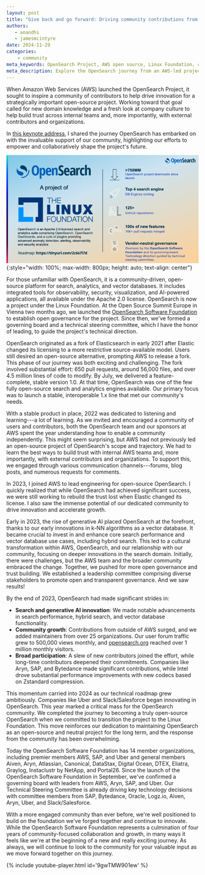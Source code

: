 ```yaml
---
layout: post
title: "Give back and go forward: Driving community contributions from vendor led to vendor neutral"
authors:
   - anandhi
   - jamesmcintyre
date: 2024-11-29
categories: 
    - community
meta_keywords: OpenSearch Project, AWS open source, Linux Foundation, community contributions, OpenSearch Software Foundation
meta_description: Explore the OpenSearch journey from an AWS-led project to a vendor-neutral, community-driven open-source platform under the Linux Foundation. Learn about the project's growth, challenges, and future in search, analytics, and vector databases.
---
```


When Amazon Web Services (AWS) launched the OpenSearch Project, it sought to inspire a community of contributors to help drive innovation for a strategically important open-source project. Working toward that goal called for new domain knowledge and a fresh look at company culture to help build trust across internal teams and, more importantly, with external contributors and organizations. 

In [this keynote address](https://www.youtube.com/watch?v=9gwTMW901ew&t=4142), I shared the journey OpenSearch has embarked on with the invaluable support of our community, highlighting our efforts to empower and collaboratively shape the project's future.

<img src="/assets/media/blog-images/2024-11-27-driving-community-contributions/LF_Member_Summit_Keynote_journey.png" alt="OpenSearch Project Linux Foundation infographic" class="center"/>{:style="width: 100%; max-width: 800px; height: auto; text-align: center"}

For those unfamiliar with OpenSearch, it is a community-driven, open-source platform for search, analytics, and vector databases. It includes integrated tools for observability, security, visualization, and AI-powered applications, all available under the Apache 2.0 license. OpenSearch is now a project under the Linux Foundation. At the Open Source Summit Europe in Vienna two months ago, we launched the [OpenSearch Software Foundation](https://foundation.opensearch.org/) to establish open governance for the project. Since then, we've formed a governing board and a technical steering committee, which I have the honor of leading, to guide the project's technical direction.

OpenSearch originated as a fork of Elasticsearch in early 2021 after Elastic changed its licensing to a more restrictive source-available model. Users still desired an open-source alternative, prompting AWS to release a fork. This phase of our journey was both exciting and challenging. The fork involved substantial effort: 650 pull requests, around 56,000 files, and over 4.5 million lines of code to modify. By July, we delivered a feature-complete, stable version 1.0. At that time, OpenSearch was one of the few fully open-source search and analytics engines available. Our primary focus was to launch a stable, interoperable 1.x line that met our community's needs.

With a stable product in place, 2022 was dedicated to listening and learning---a lot of learning. As we invited and encouraged a community of users and contributors, both the OpenSearch team and our sponsors at AWS spent the year understanding how to enable a community independently. This might seem surprising, but AWS had not previously led an open-source project of OpenSearch's scope and trajectory. We had to learn the best ways to build trust with internal AWS teams and, more importantly, with external contributors and organizations. To support this, we engaged through various communication channels---forums, blog posts, and numerous requests for comments.

In 2023, I joined AWS to lead engineering for open-source OpenSearch. I quickly realized that while OpenSearch had achieved significant success, we were still working to rebuild the trust lost when Elastic changed its license. I also saw the immense potential of our dedicated community to drive innovation and accelerate growth.

Early in 2023, the rise of generative AI placed OpenSearch at the forefront, thanks to our early innovations in k-NN algorithms as a vector database. It became crucial to invest in and enhance core search performance and vector database use cases, including hybrid search. This led to a cultural transformation within AWS, OpenSearch, and our relationship with our community, focusing on deeper innovations in the search domain. Initially, there were challenges, but the AWS team and the broader community embraced the change. Together, we pushed for more open governance and trust building. We established a leadership committee comprising diverse stakeholders to promote open and transparent governance. And we saw results!

By the end of 2023, OpenSearch had made significant strides in:

* **Search and generative AI innovation**: We made notable advancements in search performance, hybrid search, and vector database functionality.
* **Community growth**: Contributions from outside of AWS surged, and we added maintainers from over 25 organizations. Our user forum traffic grew to 500,000 views monthly, and [opensearch.org](http://opensearch.org/) reached over 1 million monthly visitors.
* **Broad participation**: A slew of new contributors joined the effort, while long-time contributors deepened their commitments. Companies like Aryn, SAP, and Bytedance made significant contributions, while Intel drove substantial performance improvements with new codecs based on Zstandard compression.

This momentum carried into 2024 as our technical roadmap grew ambitiously. Companies like Uber and Slack/Salesforce began innovating in OpenSearch. This year marked a critical mass for the OpenSearch community. We completed the journey to becoming a truly open-source OpenSearch when we committed to transition the project to the Linux Foundation. This move reinforces our dedication to maintaining OpenSearch as an open-source and neutral project for the long term, and the response from the community has been overwhelming.

Today the OpenSearch Software Foundation has 14 member organizations, including premier members AWS, SAP, and Uber and general members Aiven, Aryn, Atlassian, Canonical, DataStax, Digital Ocean, DTEX, Eliatra, Graylog, Instaclustr by NetApp, and Portal26. Since the launch of the OpenSearch Software Foundation in September, we've confirmed a governing board with leaders from AWS, Aryn, SAP, and Uber. Our Technical Steering Committee is already driving key technology decisions with committee members from SAP, Bytedance, Oracle, Logz.io, Aiven, Aryn, Uber, and Slack/Salesforce.

With a more engaged community than ever before, we're well positioned to build on the foundation we've forged together and continue to innovate. While the OpenSearch Software Foundation represents a culmination of four years of community-focused collaboration and growth, in many ways it feels like we're at the beginning of a new and really exciting journey. As always, we will continue to look to the community for your valuable input as we move forward together on this journey.

{% include youtube-player.html id='9gwTMW901ew' %}
